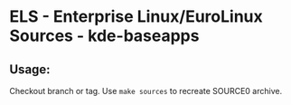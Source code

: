 # ELS - Enterprise Linux/EuroLinux Sources - kde-baseapps
 
## Usage:
  Checkout branch or tag. Use `make sources` to recreate  SOURCE0 archive.
